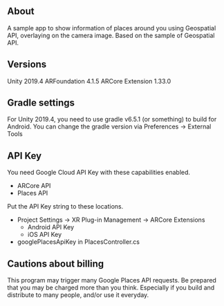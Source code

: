 ## About

A sample app to show information of places around you using Geospatial API, overlaying on the camera image.
Based on the sample of Geospatial API.

## Versions

Unity 2019.4
ARFoundation 4.1.5
ARCore Extension 1.33.0

## Gradle settings

For Unity 2019.4, you need to use gradle v6.5.1 (or something) to build for Android.
You can change the gradle version via Preferences -> External Tools

## API Key

You need Google Cloud API Key with these capabilities enabled.

* ARCore API
* Places API

Put the API Key string to these locations.

* Project Settings -> XR Plug-in Management -> ARCore Extensions
  * Android API Key
  * iOS API Key
* googlePlacesApiKey in PlacesController.cs

## Cautions about billing

This program may trigger many Google Places API requests.
Be prepared that you may be charged more than you think.
Especially if you build and distribute to many people, and/or use it everyday.


